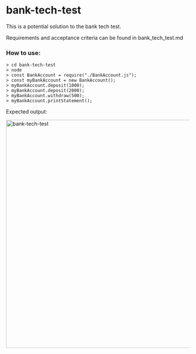 # bank-tech-test
This is a potential solution to the bank tech test.

Requirements and acceptance criteria can be found in bank_tech_test.md

### How to use:

```
> cd bank-tech-test
> node
> const BankAccount = require("./BankAccount.js");
> const myBankAccount = new BankAccount();
> myBankAccount.deposit(1000);
> myBankAccount.deposit(2000);
> myBankAccount.withdraw(500);
> myBankAccount.printStatement();
```

Expected output:

<img width="624" alt="bank-tech-test" src="https://user-images.githubusercontent.com/32762403/214565163-c1742fe6-edd0-4715-8d85-108e0d1fa8cd.png">
